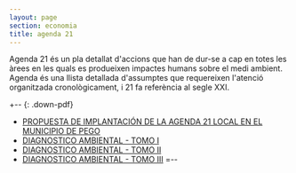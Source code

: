```yaml
---
layout: page
section: economia
title: agenda 21
---
```

Agenda 21 és un pla detallat d'accions que han de dur-se a cap en totes les àrees en les quals es produeixen impactes humans sobre el medi ambient. Agenda és una llista detallada d'assumptes que requereixen l'atenció organitzada cronològicament, i 21 fa referència al segle XXI.

+-- {: .down-pdf}
* [PROPUESTA DE IMPLANTACIÓN DE LA AGENDA 21 LOCAL EN EL MUNICIPIO DE PEGO](/pdf/economia/PropostaA21.pdf)
* [DIAGNOSTICO AMBIENTAL - TOMO I](/pdf/economia/DIAGNOSTICOTOMO1.pdf)
* [DIAGNOSTICO AMBIENTAL - TOMO II](/pdf/economia/DIAGNOSTICOTOMO2.pdf)
* [DIAGNOSTICO AMBIENTAL - TOMO III](/pdf/economia/DIAGNOSTICOTOMO3.pdf)
=--